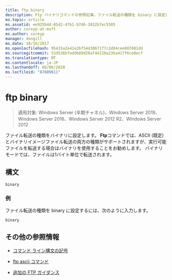 ```yaml
---
title: ftp binary
description: Ftp バイナリコマンドの参照記事。ファイル転送の種類を binary に設定します。
ms.topic: article
ms.assetid: ee925b4d-85d2-47b1-b7d6-3832b7ec5505
author: coreyp-at-msft
ms.author: coreyp
manager: dongill
ms.date: 10/16/2017
ms.openlocfilehash: 95415a2e41e26f54430671f7c2d84cee087081dd
ms.sourcegitcommit: 53d526bfeddb89d28af44210a23ba417f6ce0ecf
ms.translationtype: MT
ms.contentlocale: ja-JP
ms.lasthandoff: 08/06/2020
ms.locfileid: "87889611"
---
```

# <a name="ftp-binary"></a>ftp binary

> 適用対象: Windows Server (半期チャネル)、Windows Server 2019、Windows Server 2016、Windows Server 2012 R2、Windows Server 2012

ファイル転送の種類をバイナリに設定します。 **Ftp**コマンドでは、ASCII (既定) とバイナリイメージファイル転送の両方の種類がサポートされますが、実行可能ファイルを転送する場合はバイナリを使用することをお勧めします。 バイナリモードでは、ファイルは1バイト単位で転送されます。

## <a name="syntax"></a>構文

```
binary
```

### <a name="examples"></a>例

ファイル転送の種類を binary に設定するには、次のように入力します。

```
binary
```

## <a name="additional-references"></a>その他の参照情報

- [コマンド ライン構文の記号](command-line-syntax-key.md)

- [ftp ascii コマンド](ftp-ascii.md)

- [追加の FTP ガイダンス](/previous-versions/orphan-topics/ws.10/cc756013(v=ws.10))
